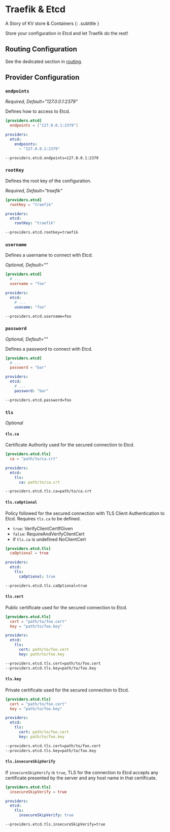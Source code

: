 # Traefik & Etcd

A Story of KV store & Containers
{: .subtitle }

Store your configuration in Etcd and let Traefik do the rest!

## Routing Configuration

See the dedicated section in [routing](../routing/providers/kv.md).

## Provider Configuration

### `endpoints`

_Required, Default="127.0.0.1:2379"_

Defines how to access to Etcd.

```toml tab="文件 (TOML)"
[providers.etcd]
  endpoints = ["127.0.0.1:2379"]
```

```yaml tab="文件 (YAML)"
providers:
  etcd:
    endpoints:
      - "127.0.0.1:2379"
```

```bash tab="CLI"
--providers.etcd.endpoints=127.0.0.1:2379
```

### `rootKey`

Defines the root key of the configuration.

_Required, Default="traefik"_

```toml tab="文件 (TOML)"
[providers.etcd]
  rootKey = "traefik"
```

```yaml tab="文件 (YAML)"
providers:
  etcd:
    rootKey: "traefik"
```

```bash tab="CLI"
--providers.etcd.rootkey=traefik
```

### `username`

Defines a username to connect with Etcd.

_Optional, Default=""_

```toml tab="文件 (TOML)"
[providers.etcd]
  # ...
  username = "foo"
```

```yaml tab="文件 (YAML)"
providers:
  etcd:
    # ...
    usename: "foo"
```

```bash tab="CLI"
--providers.etcd.username=foo
```

### `password`

_Optional, Default=""_

Defines a password to connect with Etcd.

```toml tab="文件 (TOML)"
[providers.etcd]
  # ...
  password = "bar"
```

```yaml tab="文件 (YAML)"
providers:
  etcd:
    # ...
    password: "bar"
```

```bash tab="CLI"
--providers.etcd.password=foo
```

### `tls`

_Optional_

#### `tls.ca`

Certificate Authority used for the secured connection to Etcd.

```toml tab="文件 (TOML)"
[providers.etcd.tls]
  ca = "path/to/ca.crt"
```

```yaml tab="文件 (YAML)"
providers:
  etcd:
    tls:
      ca: path/to/ca.crt
```

```bash tab="CLI"
--providers.etcd.tls.ca=path/to/ca.crt
```

#### `tls.caOptional`

Policy followed for the secured connection with TLS Client Authentication to Etcd.
Requires `tls.ca` to be defined.

- `true`: VerifyClientCertIfGiven
- `false`: RequireAndVerifyClientCert
- if `tls.ca` is undefined NoClientCert

```toml tab="文件 (TOML)"
[providers.etcd.tls]
  caOptional = true
```

```yaml tab="文件 (YAML)"
providers:
  etcd:
    tls:
      caOptional: true
```

```bash tab="CLI"
--providers.etcd.tls.caOptional=true
```

#### `tls.cert`

Public certificate used for the secured connection to Etcd.

```toml tab="文件 (TOML)"
[providers.etcd.tls]
  cert = "path/to/foo.cert"
  key = "path/to/foo.key"
```

```yaml tab="文件 (YAML)"
providers:
  etcd:
    tls:
      cert: path/to/foo.cert
      key: path/to/foo.key
```

```bash tab="CLI"
--providers.etcd.tls.cert=path/to/foo.cert
--providers.etcd.tls.key=path/to/foo.key
```

#### `tls.key`

Private certificate used for the secured connection to Etcd.

```toml tab="文件 (TOML)"
[providers.etcd.tls]
  cert = "path/to/foo.cert"
  key = "path/to/foo.key"
```

```yaml tab="文件 (YAML)"
providers:
  etcd:
    tls:
      cert: path/to/foo.cert
      key: path/to/foo.key
```

```bash tab="CLI"
--providers.etcd.tls.cert=path/to/foo.cert
--providers.etcd.tls.key=path/to/foo.key
```

#### `tls.insecureSkipVerify`

If `insecureSkipVerify` is `true`, TLS for the connection to Etcd accepts any certificate presented by the server and any host name in that certificate.

```toml tab="文件 (TOML)"
[providers.etcd.tls]
  insecureSkipVerify = true
```

```yaml tab="文件 (YAML)"
providers:
  etcd:
    tls:
      insecureSkipVerify: true
```

```bash tab="CLI"
--providers.etcd.tls.insecureSkipVerify=true
```
